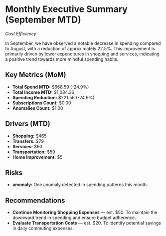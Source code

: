 # Monthly Executive Summary (September MTD)
*Cost Efficiency*

In September, we have observed a notable decrease in spending compared to August, with a reduction of approximately 22.5%. This improvement is primarily driven by lower expenditures in shopping and services, indicating a positive trend towards more mindful spending habits.

## Key Metrics (MoM)
- **Total Spend MTD:** $668.59 (-24.9%)
- **Total Income MTD:** $1,084.36
- **Spending Reduction:** $221.56 (-24.9%)
- **Subscriptions Count:** $0.00
- **Anomalies Count:** $1.00

## Drivers (MTD)
- **Shopping:** $465
- **Transfers:** $79
- **Services:** $60
- **Transportation:** $59
- **Home Improvement:** $5

## Risks
- **anomaly:** One anomaly detected in spending patterns this month.

## Recommendations
- **Continue Monitoring Shopping Expenses** — est. $50. To maintain the downward trend in spending and ensure budget adherence.
- **Evaluate Transportation Costs** — est. $20. To identify potential savings in daily commuting expenses.
